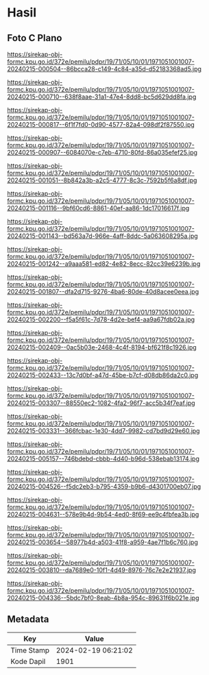 # Hasil

## Foto C Plano

https://sirekap-obj-formc.kpu.go.id/372e/pemilu/pdpr/19/71/05/10/01/1971051001007-20240215-000504--86bcca28-c149-4c84-a35d-d52183368ad5.jpg

https://sirekap-obj-formc.kpu.go.id/372e/pemilu/pdpr/19/71/05/10/01/1971051001007-20240215-000710--638f8aae-31a1-47e4-8dd8-bc5d629dd8fa.jpg

https://sirekap-obj-formc.kpu.go.id/372e/pemilu/pdpr/19/71/05/10/01/1971051001007-20240215-000817--6f1f7fd0-0d90-4577-82a4-098df2f87550.jpg

https://sirekap-obj-formc.kpu.go.id/372e/pemilu/pdpr/19/71/05/10/01/1971051001007-20240215-000907--6084070e-c7eb-4710-80fd-86a035efef25.jpg

https://sirekap-obj-formc.kpu.go.id/372e/pemilu/pdpr/19/71/05/10/01/1971051001007-20240215-001051--8b842a3b-a2c5-4777-8c3c-7592b5f6a8df.jpg

https://sirekap-obj-formc.kpu.go.id/372e/pemilu/pdpr/19/71/05/10/01/1971051001007-20240215-001116--9bf60cd6-8861-40ef-aa86-1dc17016617f.jpg

https://sirekap-obj-formc.kpu.go.id/372e/pemilu/pdpr/19/71/05/10/01/1971051001007-20240215-001143--bd563a7d-966e-4aff-8ddc-5a063608295a.jpg

https://sirekap-obj-formc.kpu.go.id/372e/pemilu/pdpr/19/71/05/10/01/1971051001007-20240215-001242--a9aaa581-ed82-4e82-8ecc-82cc39e6239b.jpg

https://sirekap-obj-formc.kpu.go.id/372e/pemilu/pdpr/19/71/05/10/01/1971051001007-20240215-001807--dfa2d715-9276-4ba6-80de-40d8acee0eea.jpg

https://sirekap-obj-formc.kpu.go.id/372e/pemilu/pdpr/19/71/05/10/01/1971051001007-20240215-002200--f5a5f61c-7d78-4d2e-bef4-aa9a67fdb02a.jpg

https://sirekap-obj-formc.kpu.go.id/372e/pemilu/pdpr/19/71/05/10/01/1971051001007-20240215-002409--0ac5b03e-2468-4c4f-8194-bf621f8c1926.jpg

https://sirekap-obj-formc.kpu.go.id/372e/pemilu/pdpr/19/71/05/10/01/1971051001007-20240215-002433--13c7d0bf-a47d-45be-b7cf-d08db86da2c0.jpg

https://sirekap-obj-formc.kpu.go.id/372e/pemilu/pdpr/19/71/05/10/01/1971051001007-20240215-003307--88550ec2-1082-4fa2-96f7-acc5b34f7eaf.jpg

https://sirekap-obj-formc.kpu.go.id/372e/pemilu/pdpr/19/71/05/10/01/1971051001007-20240215-003331--366fcbac-1e30-4dd7-9982-cd7bd9d29e60.jpg

https://sirekap-obj-formc.kpu.go.id/372e/pemilu/pdpr/19/71/05/10/01/1971051001007-20240215-005157--746bdebd-cbbb-4d40-b96d-538ebab13174.jpg

https://sirekap-obj-formc.kpu.go.id/372e/pemilu/pdpr/19/71/05/10/01/1971051001007-20240215-004526--f5dc2eb3-b795-4359-b9b6-d4301700eb07.jpg

https://sirekap-obj-formc.kpu.go.id/372e/pemilu/pdpr/19/71/05/10/01/1971051001007-20240215-004631--578e9b4d-9b54-4ed0-8f69-ee9c4fbfea3b.jpg

https://sirekap-obj-formc.kpu.go.id/372e/pemilu/pdpr/19/71/05/10/01/1971051001007-20240215-003654--58977b4d-a503-41f8-a959-4ae7f1b6c760.jpg

https://sirekap-obj-formc.kpu.go.id/372e/pemilu/pdpr/19/71/05/10/01/1971051001007-20240215-003810--da7689e0-10f1-4d49-8976-76c7e2e21937.jpg

https://sirekap-obj-formc.kpu.go.id/372e/pemilu/pdpr/19/71/05/10/01/1971051001007-20240215-004336--5bdc7bf0-8eab-4b8a-954c-89631f6b021e.jpg


## Metadata

| Key        | Value               |
| ---------- | ------------------- |
| Time Stamp | 2024-02-19 06:21:02 |
| Kode Dapil | 1901                |



